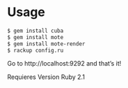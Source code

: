 # Usage

```bash
$ gem install cuba
$ gem install mote
$ gem install mote-render
$ rackup config.ru
```

Go to http://localhost:9292 and that’s it!

Requieres Version Ruby 2.1
